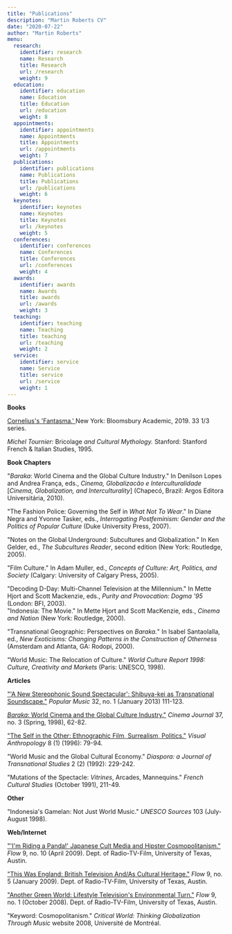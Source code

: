 ```yaml
---
title: "Publications"
description: "Martin Roberts CV"
date: "2020-07-22"
author: "Martin Roberts"
menu:
  research:
    identifier: research
    name: Research
    title: Research
    url: /research
    weight: 9
  education:
    identifier: education
    name: Education
    title: Education
    url: /education
    weight: 8
  appointments:
    identifier: appointments
    name: Appointments
    title: Appointments
    url: /appointments
    weight: 7
  publications:
    identifier: publications
    name: Publications
    title: Publications
    url: /publications
    weight: 6
  keynotes:
    identifier: keynotes
    name: Keynotes
    title: Keynotes
    url: /keynotes
    weight: 5
  conferences:
    identifier: conferences
    name: Conferences
    title: Conferences
    url: /conferences
    weight: 4
  awards:
    identifier: awards
    name: Awards
    title: awards
    url: /awards
    weight: 3
  teaching:
    identifier: teaching
    name: Teaching
    title: teaching
    url: /teaching
    weight: 2
  service:
    identifier: service
    name: Service
    title: service
    url: /service
    weight: 1
---
```

**Books**

[Cornelius's
'Fantasma.' ](https://www.bloomsbury.com/us/corneliuss-fantasma-9781501330179/)
New York: Bloomsbury Academic, 2019. 33 1/3 series.

*Michel Tournier:* Bricolage *and Cultural Mythology.* Stanford:
Stanford French & Italian Studies, 1995.

**Book Chapters**

"*Baraka*: World Cinema and the Global Culture Industry." In Denilson
Lopes and Andrea França, eds., *Cinema, Globalizacão e
Interculturalidade* \[*Cinema, Globalization, and Interculturality*\]
(Chapecó, Brazil: Argos Editora Universitária, 2010).

"The Fashion Police: Governing the Self in *What Not To Wear*." In Diane
Negra and Yvonne Tasker, eds., *Interrogating Postfeminism: Gender and
the Politics of Popular Culture* (Duke University Press, 2007).

"Notes on the Global Underground: Subcultures and Globalization." In Ken
Gelder, ed., *The Subcultures Reader*, second edition (New York:
Routledge, 2005).

"Film Culture." In Adam Muller, ed., *Concepts of Culture: Art,
Politics, and Society* (Calgary: University of Calgary Press, 2005).

"Decoding D-Day: Multi-Channel Television at the Millennium." In Mette
Hjort and Scott Mackenzie, eds., *Purity and Provocation: Dogma '95*
(London: BFI, 2003).\
"Indonesia: The Movie." In Mette Hjort and Scott MacKenzie, eds.,
*Cinema and Nation* (New York: Routledge, 2000).

"Transnational Geographic: Perspectives on *Baraka.*" In Isabel
Santaolalla, ed., *New Exoticisms: Changing Patterns in the Construction
of Otherness* (Amsterdam and Atlanta, GA: Rodopi, 2000).

"World Music: The Relocation of Culture." *World Culture Report 1998:
Culture, Creativity and Markets* (Paris: UNESCO, 1998).

**Articles**

["'A New Stereophonic Sound Spectacular': Shibuya-kei as Transnational
Soundscape."](https://bit.ly/2OPtsIN) *Popular Music* 32, no. 1 (January 2013) 111-123.

[*Baraka*: World Cinema and the Global Culture Industry."](https://bit.ly/3eSfOzk) *Cinema Journal* 37, no. 3 (Spring, 1998), 62-82.

["The Self in the Other: Ethnographic Film, Surrealism, Politics."](https://www.tandfonline.com/doi/abs/10.1080/08949468.1996.9966667?journalCode=gvan20) *Visual Anthropology* 8 (1) (1996): 79-94.

"World Music and the Global Cultural Economy." *Diaspora: a Journal of Transnational Studies* 2 (2) (1992): 229-242.

"Mutations of the Spectacle: *Vitrines*, Arcades, Mannequins." *French Cultural Studies* (October 1991), 211-49.

**Other**

"Indonesia's Gamelan: Not Just World Music." *UNESCO Sources* 103 (July-August 1998).

**Web/Internet**

["'I'm Riding a Panda!' Japanese Cult Media and Hipster Cosmopolitanism."](https://www.flowjournal.org/2009/04/im-riding-a-panda-japanese-cult-media-and-hipster-cosmopolitanism-martin-roberts-the-new-school/)
*Flow* 9, no. 10 (April 2009). Dept. of Radio-TV-Film, University of Texas, Austin.

["This Was England: British Television And/As Cultural
Heritage."](https://www.flowjournal.org/2009/01/this-was-england-british-television-andas-cultural-heritage-martin-roberts-the-new-schoo/)
*Flow* 9, no. 5 (January 2009). Dept. of Radio-TV-Film, University of Texas, Austin.

["Another Green World: Lifestyle Television's Environmental
Turn."](https://www.flowjournal.org/2008/10/another-green-world-lifestyle-television%E2%80%99s-environmental-turn-martin-roberts-the-new-school/)
*Flow* 9, no. 1 (October 2008). Dept. of Radio-TV-Film, University of Texas, Austin.

"Keyword: Cosmopolitanism." *Critical World: Thinking Globalization Through Music* website 2008, Université de Montréal.
